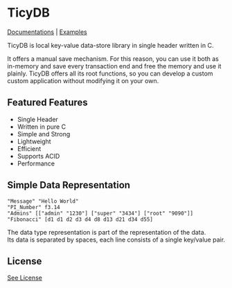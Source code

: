 # TicyDB

[Documentations](https://github.com/mertcandav/ticydb/tree/master/docs) |
[Examples](https://github.com/mertcandav/ticydb/tree/master/examples)

TicyDB is local key-value data-store library in single header written in C. <br>

It offers a manual save mechanism.
For this reason, you can use it both as in-memory and save every transaction end and free the memory and use it plainly.
TicyDB offers all its root functions, so you can develop a custom custom application without modifying it on your own.

## Featured Features
+ Single Header
+ Written in pure C
+ Simple and Strong
+ Lightweight
+ Efficient
+ Supports ACID
+ Performance

## Simple Data Representation
```
"Message" "Hello World"
"PI_Number" f3.14
"Admins" [["admin" "1230"] ["super" "3434"] ["root" "9090"]]
"Fibonacci" [d1 d1 d2 d3 d4 d8 d13 d21 d34 d55]
```
The data type representation is part of the representation of the data. <br>
Its data is separated by spaces, each line consists of a single key/value pair.

## License
[See License](https://github.com/mertcandav/ticydb/blob/master/LICENSE)
